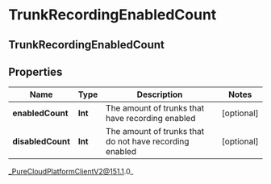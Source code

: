 # TrunkRecordingEnabledCount

## TrunkRecordingEnabledCount

## Properties

|Name | Type | Description | Notes|
|------------ | ------------- | ------------- | -------------|
| **enabledCount** | **Int** | The amount of trunks that have recording enabled | [optional] |
| **disabledCount** | **Int** | The amount of trunks that do not have recording enabled | [optional] |



_PureCloudPlatformClientV2@151.1.0_
